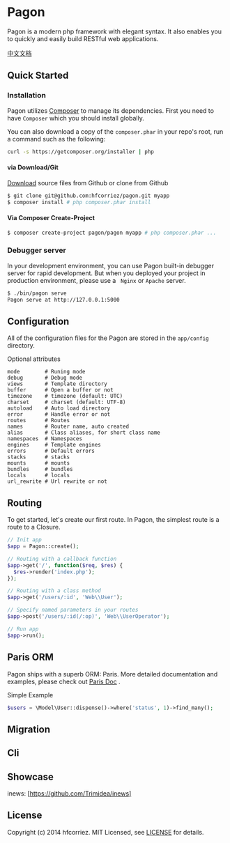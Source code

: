Pagon
=====

Pagon is a modern php framework with elegant syntax. It also enables you to quickly and easily build RESTful web applications.

[中文文档]

## Quick Started

### Installation

Pagon utilizes [Composer] to manage its dependencies. First you need to have `Composer` which you should install globally.

You can also download a copy of the `composer.phar` in your repo's root, run a command such as the following:

``` bash
curl -s https://getcomposer.org/installer | php
```

#### via Download/Git

[Download] source files from Github or clone from Github

``` bash
$ git clone git@github.com:hfcorriez/pagon.git myapp
$ composer install # php composer.phar install
```

#### Via Composer Create-Project

``` bash
$ composer create-project pagon/pagon myapp # php composer.phar ...
```

### Debugger server

In your development environment, you can use Pagon built-in debugger server for rapid development. But when you deployed your project in production environment, please use a ` Nginx` or `Apache` server.

``` bash
$ ./bin/pagon serve
Pagon serve at http://127.0.0.1:5000
```

## Configuration

All of the configuration files for the Pagon are stored in the `app/config` directory.

Optional attributes

```
mode        # Runing mode
debug       # Debug mode
views       # Template directory
buffer      # Open a buffer or not
timezone    # timezone (default: UTC)
charset     # charset (default: UTF-8)
autoload    # Auto load directory
error       # Handle error or not
routes      # Routes
names       # Router name, auto created
alias       # Class aliases, for short class name
namespaces  # Namespaces
engines     # Template engines
errors      # Default errors
stacks      # stacks
mounts      # mounts
bundles     # bundles
locals      # locals
url_rewrite # Url rewrite or not
```

## Routing

To get started, let's create our first route. In Pagon, the simplest route is a route to a Closure.

```php
// Init app
$app = Pagon::create();

// Routing with a callback function
$app->get('/', function($req, $res) {
  $res->render('index.php');
});

// Routing with a class method
$app->get('/users/:id', 'Web\\User');

// Specify named parameters in your routes
$app->post('/users/:id(/:op)', 'Web\\UserOperator');

// Run app
$app->run();

```

## Paris ORM

Pagon ships with a superb ORM: Paris. More detailed documentation and examples, please check out [Paris Doc] .

Simple Example

```php
$users = \Model\User::dispense()->where('status', 1)->find_many();
```

## Migration

## Cli

## Showcase

inews: [https://github.com/Trimidea/inews]

## License

Copyright (c) 2014 hfcorriez. MIT Licensed, see [LICENSE] for details.

[中文文档]: https://github.com/hfcorriez/pagon/blob/master/README_CN.md
[Composer]: https://getcomposer.org/
[Download]: https://github.com/hfcorriez/pagon/releases/latest
[Paris Doc]: http://paris.readthedocs.org/en/latest/philosophy.html
[https://github.com/Trimidea/inews]: https://github.com/Trimidea/inews
[LICENSE]:https://github.com/hfcorriez/pagon/blob/master/LICENSE.md